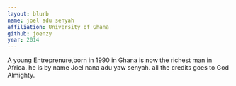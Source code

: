 ```yaml
---
layout: blurb
name: joel adu senyah
affiliation: University of Ghana
github: joenzy
year: 2014
---
```

A young Entreprenure,born in 1990 in Ghana is now the richest man in Africa. he is by name Joel nana adu yaw senyah.
all the credits goes to God Almighty.
